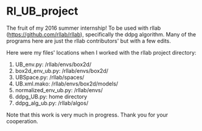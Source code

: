 # Rl_UB_project
The fruit of my 2016 summer internship! To be used with rllab (https://github.com/rllab/rllab), specifically the ddpg algorithm. Many of the programs here are just the rllab contributors' but with a few edits.
<p> Here were my files' locations when I worked with the rllab project directory:</p>
<ol>
  <li> UB_env.py: /rllab/envs/box2d/
  <li> box2d_env_ub.py: /rllab/envs/box2d/
  <li> UBSpace.py: /rllab/spaces/
  <li> UB.xml.mako: /rllab/envs/box2d/models/
  <li> normalized_env_ub.py: /rllab/envs/
  <li> ddpg_UB.py: home directory
  <li> ddpg_alg_ub.py: /rllab/algos/
</ol>
<p> Note that this work is very much in progress. Thank you for your cooperation. </p>

